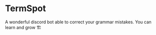 # TermSpot
A wonderful discord bot able to correct your grammar mistakes. You can learn and grow 🏗️
